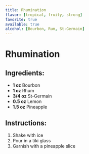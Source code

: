 ```yaml
---
title: Rhumination
flavor: [tropical, fruity, strong]
favorite: true
available: true
alcohol: [Bourbon, Rum, St-Germain]
---
```

# Rhumination

## Ingredients:
- **1 oz** Bourbon
- **1 oz** Rhum
- **3/4 oz** St-Germain
- **0.5 oz** Lemon
- **1.5 oz** Pineapple

## Instructions:
1. Shake with ice
2. Pour in a tiki glass
3. Garnish with a pineapple slice



